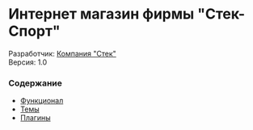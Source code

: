 # Интернет магазин фирмы "Стек-Спорт"

Разработчик: [Компания "Стек"](https://stack-it.ru)  
Версия: 1.0  

### Содержание
- [Функционал](wp-content/mu-plugins)
- [Темы](wp-content/themes)
- [Плагины](wp-content/plugins)
